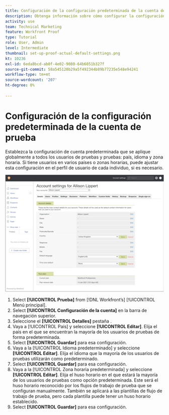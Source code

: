```yaml
---
title: Configuración de la configuración predeterminada de la cuenta de prueba
description: Obtenga información sobre cómo configurar la configuración de cuenta predeterminada que se aplica globalmente a todos los usuarios de pruebas y pruebas .
activity: use
team: Technical Marketing
feature: Workfront Proof
type: Tutorial
role: User, Admin
level: Intermediate
thumbnail: set-up-proof-actual-default-settings.png
kt: 10236
exl-id: 6eda8bcd-ab0f-4e02-9080-64b6051b327f
source-git-commit: 58a545120b29a5f492344b89b77235e548e94241
workflow-type: tm+mt
source-wordcount: '207'
ht-degree: 0%

---
```


# Configuración de la configuración predeterminada de la cuenta de prueba

Establezca la configuración de cuenta predeterminada que se aplique globalmente a todos los usuarios de pruebas y pruebas: país, idioma y zona horaria. Si tiene usuarios en varios países o zonas horarias, puede ajustar esta configuración en el perfil de usuario de cada individuo, si es necesario.

![Ventana Configuración de cuenta para probar](assets/proof-system-setups-default-account-settings.png)

1. Select **[!UICONTROL Prueba]** from [!DNL Workfront’s] [!UICONTROL Menú principal].
1. Select **[!UICONTROL Configuración de la cuenta]** en la barra de navegación superior.
1. Seleccione el **[!UICONTROL Detalles]** pestaña .
1. Vaya a [!UICONTROL País] y seleccione **[!UICONTROL Editar]**. Elija el país en el que se encuentran la mayoría de los usuarios de pruebas de forma predeterminada.
1. Select **[!UICONTROL Guardar]** para esa configuración.
1. Vaya a la [!UICONTROL Idioma predeterminado] y seleccione **[!UICONTROL Editar]**. Elija el idioma que la mayoría de los usuarios de pruebas utilizarán como predeterminado.
1. Select **[!UICONTROL Guardar]** para esa configuración.
1. Vaya a la [!UICONTROL Zona horaria predeterminada] y seleccione **[!UICONTROL Editar]**. Elija el huso horario en el que estará la mayoría de los usuarios de pruebas como opción predeterminada. Este será el huso horario reconocido por los flujos de trabajo de prueba que se configuran manualmente. También se aplicará a las plantillas de flujo de trabajo de prueba, pero cada plantilla puede tener un huso horario establecido.
1. Select **[!UICONTROL Guardar]** para esa configuración.
